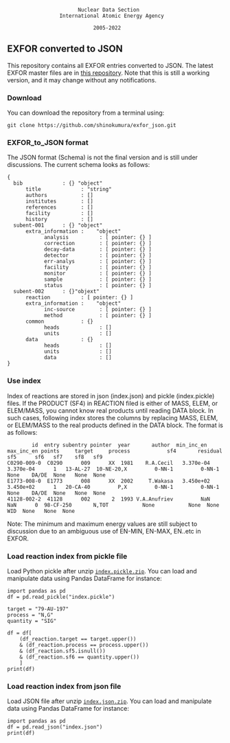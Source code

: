 
                           Nuclear Data Section
                     International Atomic Energy Agency

                                2005-2022


## EXFOR converted to JSON
This repository contains all EXFOR entries converted to JSON. The latest EXFOR master files are in [this repository](https://github.com/IAEA-NDS/exfor_master/). Note that this is still a working version, and it may change without any notifications.


### Download
You can download the repository from a terminal using:
```
git clone https://github.com/shinokumura/exfor_json.git
```

### EXFOR_to_JSON format
The JSON format (Schema) is not the final version and is still under discussions. The current schema looks as follows:
```
{
  bib             : {} "object" 
      title             : "string" 
      authors           : []  
      institutes        : [] 
      references        : [] 
      facility          : [] 
      history           : [] 
  subent-001      : {} "object" 
      extra_information :    "object" 
            analysis	      : [ pointer: {} ]
            correction        : [ pointer: {} ]
            decay-data        : [ pointer: {} ]
            detector          : [ pointer: {} ]
            err-analys        : [ pointer: {} ]
            facility          : [ pointer: {} ]
            monitor           : [ pointer: {} ]
            sample            : [ pointer: {} ]
            status            : [ pointer: {} ]
  subent-002      : {}"objext" 
      reaction          : [ pointer: {} ]
      extra_information :    "object" 
            inc-source        : [ pointer: {} ]
            method            : [ pointer: {} ]
      common            : {}
            heads             : []
            units             : []
      data              : {}
            heads             : []
            units             : []
            data              : []
}
```



### Use index
Index of reactions are stored in json (index.json) and pickle (index.pickle) files.
If the PRODUCT (SF4) in REACTION filed is either of MASS, ELEM, or ELEM/MASS, you cannot know real products until reading DATA block. In such cases, following index stores the columns by replacing MASS, ELEM, or ELEM/MASS to the real products defined in the DATA block.
The format is as follows:
```
        id  entry subentry pointer  year       author  min_inc_en  max_inc_en points     target     process            sf4       residual   sf5      sf6   sf7    sf8   sf9
C0290-009-0  C0290      009      XX  1981    R.A.Cecil   3.370e-04   3.370e-04      1   13-AL-27  10-NE-20,X         0-NN-1         0-NN-1  None    DA/DE  None   None  None
E1773-008-0  E1773      008      XX  2002     T.Wakasa   3.450e+02   3.450e+02      1   20-CA-40         P,X         0-NN-1         0-NN-1  None    DA/DE  None   None  None
41128-002-2  41128      002       2  1993 V.A.Anufriev         NaN         NaN      0  98-CF-250       N,TOT           None           None  None      WID  None   None  None
```
Note: The minimum and maximum energy values are still subject to discussion due to an ambiguous use of EN-MIN, EN-MAX, EN..etc in EXFOR.


### Load reaction index from pickle file
Load Python pickle after unzip [``index.pickle.zip``](https://github.com/shinokumura/exfor_json/blob/main/index.pickle.zip). You can load and manipulate data using Pandas DataFrame for instance:

```
import pandas as pd
df = pd.read_pickle("index.pickle")

target = "79-AU-197"
process = "N,G"
quantity = "SIG"

df = df[
    (df_reaction.target == target.upper())
    & (df_reaction.process == process.upper())
    & (df_reaction.sf5.isnull())
    & (df_reaction.sf6 == quantity.upper())
    ]
print(df)
```

### Load reaction index from json file
Load JSON file after unzip [``index.json.zip``](https://github.com/shinokumura/exfor_json/blob/main/index.json.zip). You can load and manipulate data using Pandas DataFrame for instance:

```
import pandas as pd
df = pd.read_json("index.json")
print(df)
```

